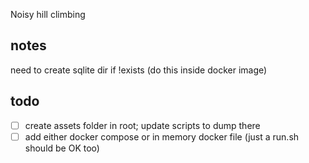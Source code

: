 Noisy hill climbing

## notes 
need to create sqlite dir if !exists (do this inside docker image)

## todo 
- [ ] create assets folder in root; update scripts to dump there
- [ ] add either docker compose or in memory docker file (just a run.sh should be OK too)
